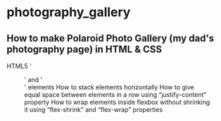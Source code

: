 # photography_gallery
## How to make Polaroid Photo Gallery (my dad's photography page) in HTML & CSS

HTML5 '<figure>' and '<figcaption>' elements
How to stack elements horizontally
How to give equal space between elements in a row using “justify-content” property
How to wrap elements inside flexbox without shrinking it using “flex-shrink” and “flex-wrap” properties
